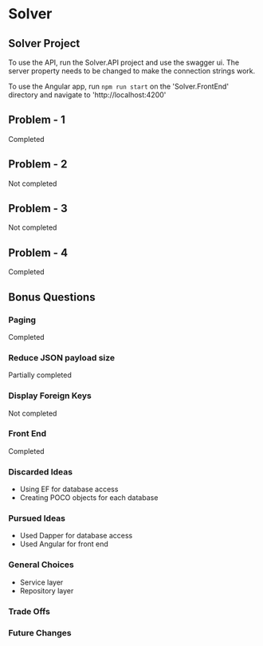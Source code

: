 # Solver
## Solver Project

To use the API, run the Solver.API project and use the swagger ui.
The server property needs to be changed to make the connection strings work.

To use the Angular app, run `npm run start` on the 'Solver.FrontEnd' directory and navigate to 'http://localhost:4200'

## Problem - 1
Completed
## Problem - 2
Not completed
## Problem - 3
Not completed
## Problem - 4
Completed

## Bonus Questions
### Paging
Completed
### Reduce JSON payload size
Partially completed
### Display Foreign Keys
Not completed
### Front End
Completed

### Discarded Ideas
- Using EF for database access
- Creating POCO objects for each database
### Pursued Ideas
- Used Dapper for database access
- Used Angular for front end
### General Choices
- Service layer
- Repository layer

### Trade Offs

### Future Changes
